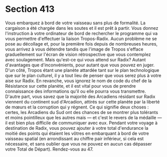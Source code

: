 # Section 413

Vous embarquez à bord de votre vaisseau sans plus de formalité. 
La cargaison a été chargée dans les soutes et il est prêt à partir. 
Vous donnez l'instruction à votre ordinateur de bord de 
rechercher le programme qui va vous permettre d'effectuer la 
liaison Tropos-Radix. Aucun problème ne se pose au décollage 
et, pour la première fois depuis de nombreuses heures, vous 
arrivez à vous détendre tandis que l'image de Tropos s'efface 
graduellement sur l'écran de vision rétrospective que vous 
contemplez avec soulagement. Mais qu'est-ce qui vous attend sur 
Radix? Autant d'avantages que d'inconvénients, pour autant que 
vous pouvez en juger. D'un côté, Tropos étant une planète 
attardée tant sur le plan technologique que sur le plan culturel, il 
y a tout lieu de penser que vous serez plus à votre aise sur Radix. 
En revanche, vous ignorez le nom de code du chef de la 
Résistance sur cette planète, et il est vital pour vous de prendre 
connaissance des informations qu'il ou elle pourra vous 
transmettre. D'autre part, vous savez que la majorité des 
Arcadiens résidant sur Radix viennent du continent sud 
d'Arcadion, attirés sur cette planète par la liberté de mœurs et la 
corruption qui y régnent. Ce qui signifie deux choses : certes, les 
Arcadiens du Sud ont des chances de se montrer plus tolérants et 
moins pointilleux que les autres mais — et c'est le revers de la 
médaille — il est bien plus difficile de communiquer avec eux. 
Pendant votre voyage à destination de Radix, vous pouvez 
ajouter à votre total d'endurance la moitié des points qui 
étaient les vôtres en embarquant à bord de votre vaisseau spatial 
(en arrondissant au chiffre pair inférieur, si cela est nécessaire, et 
sans oublier que vous ne pouvez en aucun cas dépasser votre 
Total de Départ). Rendez-vous au 47.